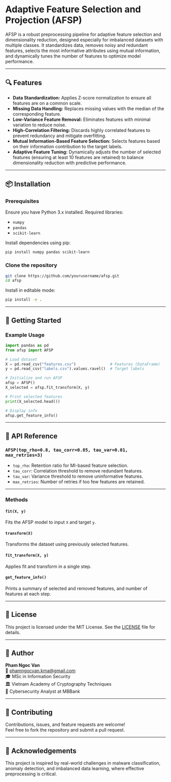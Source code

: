 # Adaptive Feature Selection and Projection (AFSP)

AFSP is a robust preprocessing pipeline for adaptive feature selection and dimensionality reduction, designed especially for imbalanced datasets with multiple classes. It standardizes data, removes noisy and redundant features, selects the most informative attributes using mutual information, and dynamically tunes the number of features to optimize model performance.

---

## 🔍 Features

- **Data Standardization:** Applies Z-score normalization to ensure all features are on a common scale.
- **Missing Data Handling:** Replaces missing values with the median of the corresponding feature.
- **Low-Variance Feature Removal:** Eliminates features with minimal variation to reduce noise.
- **High-Correlation Filtering:** Discards highly correlated features to prevent redundancy and mitigate overfitting.
- **Mutual Information-Based Feature Selection:** Selects features based on their information contribution to the target labels.
- **Adaptive Feature Tuning:** Dynamically adjusts the number of selected features (ensuring at least 10 features are retained) to balance dimensionality reduction with predictive performance.

---

## 📦 Installation

### Prerequisites

Ensure you have Python 3.x installed. Required libraries:

- `numpy`
- `pandas`
- `scikit-learn`

Install dependencies using pip:

```bash
pip install numpy pandas scikit-learn
```

### Clone the repository

```bash
git clone https://github.com/yourusername/afsp.git
cd afsp
```

Install in editable mode:

```bash
pip install -e .
```

---

## 🚀 Getting Started

### Example Usage

```python
import pandas as pd
from afsp import AFSP

# Load dataset
X = pd.read_csv("features.csv")               # Features (DataFrame)
y = pd.read_csv("labels.csv").values.ravel()  # Target labels

# Initialize and run AFSP
afsp = AFSP()
X_selected = afsp.fit_transform(X, y)

# Print selected features
print(X_selected.head())

# Display info
afsp.get_feature_info()
```

---

## 📘 API Reference

### `AFSP(top_rho=0.8, tau_corr=0.85, tau_var=0.01, max_retries=3)`

- `top_rho`: Retention ratio for MI-based feature selection.
- `tau_corr`: Correlation threshold to remove redundant features.
- `tau_var`: Variance threshold to remove uninformative features.
- `max_retries`: Number of retries if too few features are retained.

---

### Methods

#### `fit(X, y)`
Fits the AFSP model to input `X` and target `y`.

#### `transform(X)`
Transforms the dataset using previously selected features.

#### `fit_transform(X, y)`
Applies fit and transform in a single step.

#### `get_feature_info()`
Prints a summary of selected and removed features, and number of features at each step.

---

## 📄 License

This project is licensed under the MIT License. See the [LICENSE](LICENSE) file for details.

---

## 👤 Author

**Pham Ngoc Van**  
📧 [phamngocvan.kma@gmail.com](mailto:phamngocvan.kma@gmail.com)  
🎓 MSc in Information Security  
🏛 Vietnam Academy of Cryptography Techniques  
🏦 Cybersecurity Analyst at MBBank  

---

## 🤝 Contributing

Contributions, issues, and feature requests are welcome!  
Feel free to fork the repository and submit a pull request.

---

## 📌 Acknowledgements

This project is inspired by real-world challenges in malware classification, anomaly detection, and imbalanced data learning, where effective preprocessing is critical.
